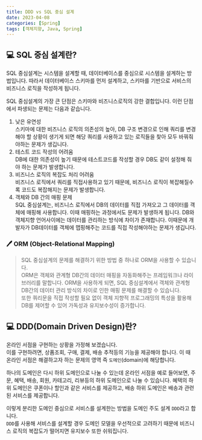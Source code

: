 ```yaml
---
title: DDD vs SQL 중심 설계
date: 2023-04-08
categories: [Spring]
tags: [객체지향, Java, Spring]
---
```


## 💻 SQL 중심 설계란?

SQL 중심설계는 시스템을 설계할 때, 데이터베이스를 중심으로 시스템을 설계하는 방법입니다. 따라서 데이터베이스 스키마를 먼저 설계하고, 스키마를 기반으로 서비스의 비즈니스 로직을 작성하게 됩니다.

SQL 중심설계의 가장 큰 단점은 스키마와 비즈니스로직의 강한 결합입니다. 이런 단점에서 파생되는 문제는 다음과 같습니다.

1. 낮은 유연성  
   스키마에 대한 비즈니스 로직의 의존성의 높아, DB 구조 변경으로 인해 쿼리를 변경해야 할 상황이 생기게 되면 해당 쿼리를 사용하고 있는 로직들을 찾아 모두 바꿔줘야하는 문제가 생깁니다.
2. 테스트 코드 작성의 어려움  
   DB에 대한 의존성이 높기 때문에 테스트코드를 작성할 경우 DB도 같이 설정해 줘야 하는 문제가 발생합니다.
3. 비즈니스 로직의 복잡도 처리 어려움  
   비즈니스 로직에서 쿼리를 직접사용하고 있기 때문에, 비즈니스 로직이 복잡해질수록 코드도 복잡해지는 문제가 발생합니다.
4. 객체와 DB 간의 매핑 문제  
   SQL 중심설계는, 비즈니스 로직에서 DB의 데이터를 직접 가져오고 그 데이터를 객체에 매핑해 사용합니다. 이때 매핑하는 과정에서도 문제가 발생하게 됩니다.
   DB와 객체지향 언어사이에는 데이터를 관리하는 방식에 차이가 존재합니다. 이때문에 개발자가 DB데이터를 객체에 맵핑해주는 코드를 직접 작성해야하는 문제가 생깁니다.

### 🖊 ORM (Object-Relational Mapping)

> SQL 중심설계의 문제를 해결하기 위한 방법 중 하나로 ORM을 사용할 수 있습니다.  
> ORM은 객체와 관계형 DB간의 데이터 매핑을 자동화해주는 프레임워크나 라이브러리를 말합니다.
> ORM을 사용하게 되면, SQL 중심설계에서 객체와 관계형 DB간의 데이터 관리 방식의 차이로 인한 매핑 문제를 해결할 수 있습니다.  
> 또한 쿼리문을 직접 작성할 필요 없이 객체 지향적 프로그래밍의 특성을 활용해 DB를 제어할 수 있어 가독성과 유지보수성이 증가합니다.

## 💻 DDD(Domain Driven Design)란?

온라인 서점을 구현하는 상황을 가정해 보겠습니다.  
이를 구현하려면, 상품조회, 구매, 결제, 배송 추적등의 기능을 제공해야 합니다.
이 때 온라인 서점은 해결하고자 하는 문제의 영역 즉 `도메인`(domain)에 해당합니다.

하나의 도메인은 다시 하위 도메인으로 나눌 수 있는데 온라인 서점을 예로 들어보면, 주문, 혜택, 배송, 회원, 카테고리, 리뷰등의 하위 도메인으로 나눌 수 있습니다. 혜택의 하위 도메인은 쿠폰이나 할인과 같은 서비스를 제공하고, 배송 하위 도메인은 배송과 관련된 서비스를 제공합니다.

이렇게 분리한 도메인 중심으로 서비스를 설계한는 방법을 도메인 주도 설계 `DDD`라고 합니다.  
`DDD`를 사용해 서비스를 설계할 경우 도메인 모델을 우선적으로 고려하기 때문에 비즈니스 로직의 복잡도가 떨어지면 유지보수 또한 쉬워집니다.
